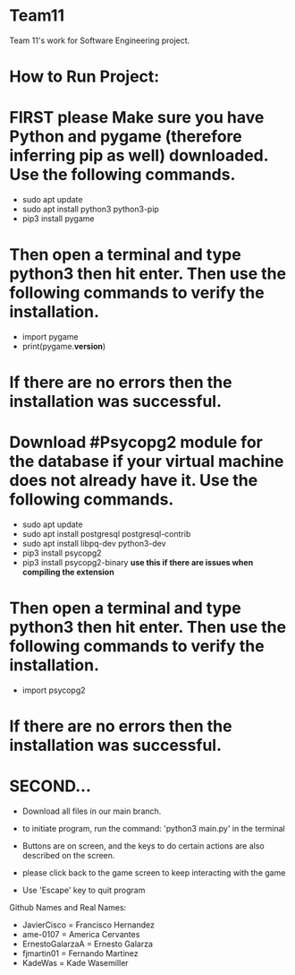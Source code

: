 # Team11
Team 11's work for Software Engineering project.


# How to Run Project:
# FIRST please Make sure you have Python and pygame (therefore inferring pip as well) downloaded. Use the following commands.
- sudo apt update
- sudo apt install python3 python3-pip
- pip3 install pygame

# Then open a terminal and type python3 then hit enter. Then use the following commands to verify the installation.
- import pygame
- print(pygame.__version__)

# If there are no errors then the installation was successful.

# Download #Psycopg2 module for the database if your virtual machine does not already have it. Use the following commands.
- sudo apt update
- sudo apt install postgresql postgresql-contrib
- sudo apt install libpq-dev python3-dev
- pip3 install psycopg2
- pip3 install psycopg2-binary **use this if there are issues when compiling the extension**

# Then open a terminal and type python3 then hit enter. Then use the following commands to verify the installation.
- import psycopg2

# If there are no errors then the installation was successful.

# SECOND...
- Download all files in our main branch.
- to initiate program, run the command: 'python3 main.py' in the terminal


- Buttons are on screen, and the keys to do certain actions are also described on the screen.
- please click back to the game screen to keep interacting with the game
- Use 'Escape' key to quit program

Github Names and Real Names:
- JavierCisco = Francisco Hernandez
- ame-0107 = America Cervantes
- ErnestoGalarzaA = Ernesto Galarza
- fjmartin01 = Fernando Martinez
- KadeWas = Kade Wasemiller
